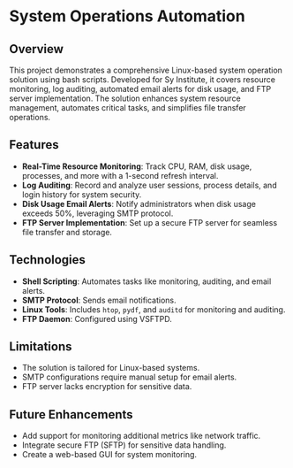 # System Operations Automation

## Overview
This project demonstrates a comprehensive Linux-based system operation solution using bash scripts. Developed for Sy Institute, it covers resource monitoring, log auditing, automated email alerts for disk usage, and FTP server implementation. The solution enhances system resource management, automates critical tasks, and simplifies file transfer operations.

## Features
- **Real-Time Resource Monitoring**: Track CPU, RAM, disk usage, processes, and more with a 1-second refresh interval.
- **Log Auditing**: Record and analyze user sessions, process details, and login history for system security.
- **Disk Usage Email Alerts**: Notify administrators when disk usage exceeds 50%, leveraging SMTP protocol.
- **FTP Server Implementation**: Set up a secure FTP server for seamless file transfer and storage.

## Technologies
- **Shell Scripting**: Automates tasks like monitoring, auditing, and email alerts.
- **SMTP Protocol**: Sends email notifications.
- **Linux Tools**: Includes `htop`, `pydf`, and `auditd` for monitoring and auditing.
- **FTP Daemon**: Configured using VSFTPD.

## Limitations
- The solution is tailored for Linux-based systems.
- SMTP configurations require manual setup for email alerts.
- FTP server lacks encryption for sensitive data.

## Future Enhancements
- Add support for monitoring additional metrics like network traffic.
- Integrate secure FTP (SFTP) for sensitive data handling.
- Create a web-based GUI for system monitoring.
